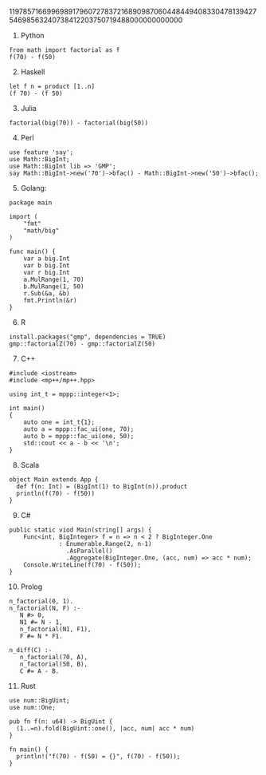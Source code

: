 11978571669969891796072783721689098706044844940833047813942754698563240738412203750719488000000000000

1) Python

```
from math import factorial as f
f(70) - f(50)
```

2) Haskell

```
let f n = product [1..n]
(f 70) - (f 50)
```

3) Julia

```
factorial(big(70)) - factorial(big(50))
```

4) Perl

```
use feature 'say';
use Math::BigInt;
use Math::BigInt lib => 'GMP';
say Math::BigInt->new('70')->bfac() - Math::BigInt->new('50')->bfac();
```

5) Golang:

```
package main

import (
    "fmt"
    "math/big"
)

func main() {
    var a big.Int
    var b big.Int
    var r big.Int
    a.MulRange(1, 70)
    b.MulRange(1, 50)
    r.Sub(&a, &b)
    fmt.Println(&r)
}
```

6) R

```
install.packages("gmp", dependencies = TRUE)
gmp::factorialZ(70) - gmp::factorialZ(50)
```

7) C++

```
#include <iostream>
#include <mp++/mp++.hpp>

using int_t = mppp::integer<1>;

int main()
{
    auto one = int_t{1};
    auto a = mppp::fac_ui(one, 70);
    auto b = mppp::fac_ui(one, 50);
    std::cout << a - b << '\n';
}
```

8) Scala

```
object Main extends App {
  def f(n: Int) = (BigInt(1) to BigInt(n)).product
  println(f(70) - f(50))
}
```

9) C#

```
public static viod Main(string[] args) {
    Func<int, BigInteger> f = n => n < 2 ? BigInteger.One
              : Enumerable.Range(2, n-1)
                .AsParallel()
                .Aggregate(BigInteger.One, (acc, num) => acc * num);
    Console.WriteLine(f(70) - f(50));
}
```

10) Prolog

```
n_factorial(0, 1).
n_factorial(N, F) :-
   N #> 0,
   N1 #= N - 1,
   n_factorial(N1, F1),
   F #= N * F1.

n_diff(C) :-
   n_factorial(70, A),
   n_factorial(50, B),
   C #= A - B.
```

11) Rust

```
use num::BigUint;
use num::One;

pub fn f(n: u64) -> BigUint {
  (1..=n).fold(BigUint::one(), |acc, num| acc * num)
}

fn main() {
  println!("f(70) - f(50) = {}", f(70) - f(50));
}
```




